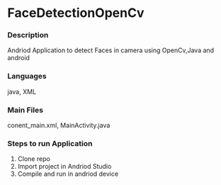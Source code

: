 # FaceDetectionOpenCv
### Description
Andriod Application to detect Faces in camera using OpenCv,Java and android 
### Languages
java, XML

### Main Files
conent_main.xml, MainActivity.java

### Steps to run Application
1. Clone repo
2. Import project in Andriod Studio
3. Compile and run in andriod device

